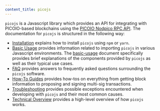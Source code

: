 ```yaml
---
content_title: picojs
---
```


`picojs` is a Javascript library which provides an API for integrating with PICOIO-based blockchains using the [PICOIO Nodpico RPC API](https://developers.pico.io/picoio-nodpico/reference).  The documentation for `picojs` is structured in the following way:

* [Installation](02_installation.md) explains how to install `picojs` using `npm` or `yarn`.
* [Basic Usage](basic-usage/) provides information related to importing `picojs` in various Javascript environments.  The [basic-usage](basic-usage/index.md) document specifically provides brief explanations of the components provided by `picojs` as well as their typical use cases.
* [FAQ](faq/) provides answers to frequently asked questions surrounding the `picojs` software.
* [How-To Guides](how-to-guides/) provides how-tos on everything from getting block information to proposing and signing multi-sig transactions.
* [Troubleshooting](troubleshooting/) provides possible exceptions encountered when developing with `picojs` and their most common causes.
* [Technical Overview](01_technical-overview.md) provides a high-level overview of how `picojs` works.
